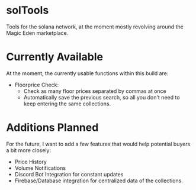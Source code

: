 # solTools
Tools for the solana network, at the moment mostly revolving around the Magic Eden marketplace.

# Currently Available
At the moment, the currently usable functions within this build are:
 - Floorprice Check:
      - Check as many floor prices separated by commas at once
      - Automatically save the previous search, so all you don't need to keep entering the same collections.

# Additions Planned
For the future, I want to add a few features that would help potential buyers a bit more closely:
- Price History
- Volume Notifications
- Discord Bot Integration for constant updates
- Firebase/Database integration for centralized data of the collections.
